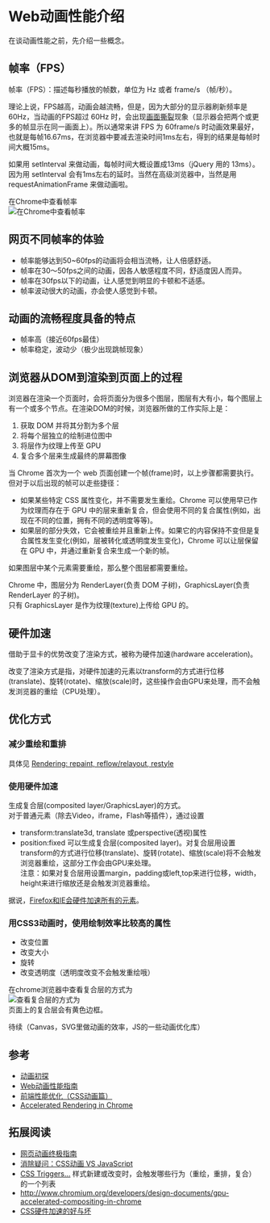 # Web动画性能介绍
在谈动画性能之前，先介绍一些概念。

## 帧率（FPS）
帧率（FPS）：描述每秒播放的帧数，单位为 Hz 或者 frame/s （帧/秒）。

理论上说，FPS越高，动画会越流畅，但是，因为大部分的显示器刷新频率是 60Hz，当动画的FPS超过 60Hz 时，会出现[画面撕裂](http://zh.wikipedia.org/wiki/%E7%95%AB%E9%9D%A2%E6%92%95%E8%A3%82)现象（显示器会把两个或更多的帧显示在同一画面上）。所以通常来讲 FPS 为 60frame/s 时动画效果最好，也就是每帧16.67ms，在浏览器中要减去渲染时间1ms左右，得到的结果是每帧时间大概15ms。

如果用 setInterval 来做动画，每帧时间大概设置成13ms（jQuery 用的 13ms）。因为用 setInterval 会有1ms左右的延时。当然在高级浏览器中，当然是用 requestAnimationFrame 来做动画啦。

在Chrome中查看帧率    
![在Chrome中查看帧率](image/show-fps.png)

## 网页不同帧率的体验
* 帧率能够达到50~60fps的动画将会相当流畅，让人倍感舒适。
* 帧率在30～50fps之间的动画，因各人敏感程度不同，舒适度因人而异。
* 帧率在30fps以下的动画，让人感觉到明显的卡顿和不适感。
* 帧率波动很大的动画，亦会使人感觉到卡顿。

## 动画的流畅程度具备的特点
* 帧率高（接近60fps最佳）
* 帧率稳定，波动少（极少出现跳帧现象）

## 浏览器从DOM到渲染到页面上的过程
浏览器在渲染一个页面时，会将页面分为很多个图层，图层有大有小，每个图层上有一个或多个节点。在渲染DOM的时候，浏览器所做的工作实际上是：
1. 获取 DOM 并将其分割为多个层
1. 将每个层独立的绘制进位图中
1. 将层作为纹理上传至 GPU
1. 复合多个层来生成最终的屏幕图像

当 Chrome 首次为一个 web 页面创建一个帧(frame)时，以上步骤都需要执行。但对于以后出现的帧可以走些捷径：

* 如果某些特定 CSS 属性变化，并不需要发生重绘。Chrome 可以使用早已作为纹理而存在于 GPU 中的层来重新复合，但会使用不同的复合属性(例如，出现在不同的位置，拥有不同的透明度等等)。
* 如果层的部分失效，它会被重绘并且重新上传。如果它的内容保持不变但是复合属性发生变化(例如，层被转化或透明度发生变化)，Chrome 可以让层保留在 GPU 中，并通过重新复合来生成一个新的帧。

如果图层中某个元素需要重绘，那么整个图层都需要重绘。    

Chrome 中，图层分为 RenderLayer(负责 DOM 子树)，GraphicsLayer(负责 RenderLayer 的子树)。    
只有 GraphicsLayer 是作为纹理(texture)上传给 GPU 的。


## 硬件加速
借助于显卡的优势改变了渲染方式，被称为硬件加速(hardware acceleration)。

改变了渲染方式是指，对硬件加速的元素以transform的方式进行位移(translate)、旋转(rotate)、缩放(scale)时，这些操作会由GPU来处理，而不会触发浏览器的重绘（CPU处理）。

## 优化方式
### 减少重绘和重排
具体见 [Rendering: repaint, reflow/relayout, restyle](http://www.phpied.com/rendering-repaint-reflowrelayout-restyle/)

### 使用硬件加速
生成复合层(composited layer/GraphicsLayer)的方式。    
对于普通元素（除去Video，iframe，Flash等插件），通过设置
* transform:translate3d, translate 或perspective(透视)属性
* position:fixed
可以生成复合层(composited layer)。对复合层用设置transform的方式进行位移(translate)、旋转(rotate)、缩放(scale)将不会触发浏览器重绘，这部分工作会由GPU来处理。    
注意：如果对复合层用设置margin，padding或left,top来进行位移，width，height来进行缩放还是会触发浏览器重绘。

据说，[Firefox和IE会硬件加速所有的元素](http://stackoverflow.com/questions/9068132/why-arent-browsers-smart-enough-to-hardware-accelerate-without-tricks)。

### 用CSS3动画时，使用绘制效率比较高的属性
* 改变位置
* 改变大小
* 旋转
* 改变透明度（透明度改变不会触发重绘哦）

在chrome浏览器中查看复合层的方式为    
![查看复合层的方式为](image/show-composited-layer.png)    
页面上的复合层会有黄色边框。


待续（Canvas，SVG里做动画的效率，JS的一些动画优化库）

## 参考
* [动画初探](https://github.com/imsobear/blog/issues/39)
* [Web动画性能指南](http://alexorz.github.io/animation-performance-guide/)
* [前端性能优化（CSS动画篇）](http://segmentfault.com/a/1190000000490328)
* [Accelerated Rendering in Chrome](http://www.html5rocks.com/zh/tutorials/speed/layers/)

## 拓展阅读
* [网页动画终极指南](http://colachan.com/post/3444)
* [消除疑问：CSS动画 VS JavaScript](https://github.com/classicemi/blog/issues/3)
* [CSS Triggers...](http://csstriggers.com/) 样式新建或改变时，会触发哪些行为（重绘，重排，复合）的一个列表
* http://www.chromium.org/developers/design-documents/gpu-accelerated-compositing-in-chrome
* [CSS硬件加速的好与坏](http://efe.baidu.com/blog/hardware-accelerated-css-the-nice-vs-the-naughty/)
